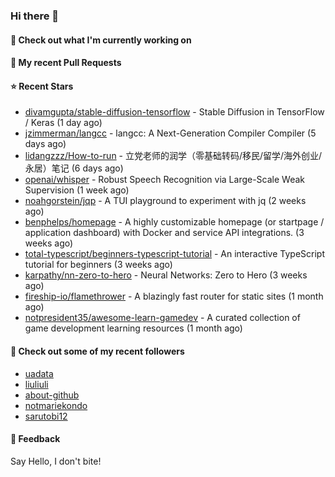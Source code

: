 ### Hi there 👋

#### 👷 Check out what I'm currently working on

#### 🔨 My recent Pull Requests


#### ⭐ Recent Stars

- [divamgupta/stable-diffusion-tensorflow](https://github.com/divamgupta/stable-diffusion-tensorflow) - Stable Diffusion in TensorFlow / Keras (1 day ago)
- [jzimmerman/langcc](https://github.com/jzimmerman/langcc) - langcc: A Next-Generation Compiler Compiler (5 days ago)
- [lidangzzz/How-to-run](https://github.com/lidangzzz/How-to-run) - 立党老师的润学（零基础转码/移民/留学/海外创业/永居）笔记 (6 days ago)
- [openai/whisper](https://github.com/openai/whisper) - Robust Speech Recognition via Large-Scale Weak Supervision (1 week ago)
- [noahgorstein/jqp](https://github.com/noahgorstein/jqp) - A TUI playground to experiment with jq (2 weeks ago)
- [benphelps/homepage](https://github.com/benphelps/homepage) - A highly customizable homepage (or startpage / application dashboard) with Docker and service API integrations. (3 weeks ago)
- [total-typescript/beginners-typescript-tutorial](https://github.com/total-typescript/beginners-typescript-tutorial) - An interactive TypeScript tutorial for beginners (3 weeks ago)
- [karpathy/nn-zero-to-hero](https://github.com/karpathy/nn-zero-to-hero) - Neural Networks: Zero to Hero (3 weeks ago)
- [fireship-io/flamethrower](https://github.com/fireship-io/flamethrower) - A blazingly fast router for static sites (1 month ago)
- [notpresident35/awesome-learn-gamedev](https://github.com/notpresident35/awesome-learn-gamedev) - A curated collection of game development learning resources (1 month ago)

#### 👯 Check out some of my recent followers

- [uadata](https://github.com/uadata)
- [liuliuli](https://github.com/liuliuli)
- [about-github](https://github.com/about-github)
- [notmariekondo](https://github.com/notmariekondo)
- [sarutobi12](https://github.com/sarutobi12)

#### 💬 Feedback

Say Hello, I don't bite!